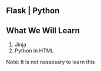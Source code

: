 Flask | Python
---------------
What We Will Learn
-------------------
1. Jinja
2. Python in HTML

 Note: It is not nessesary to learn this